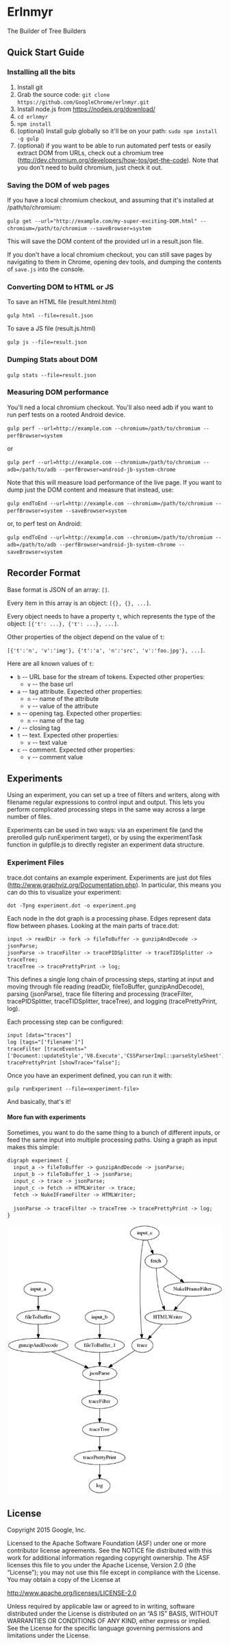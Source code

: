 # Erlnmyr

The Builder of Tree Builders

## Quick Start Guide

### Installing all the bits

1.  Install git
2.  Grab the source code:
    `git clone https://github.com/GoogleChrome/erlnmyr.git`
3.  Install node.js from https://nodejs.org/download/
4.  `cd erlnmyr`
5.  `npm install`
6.  (optional) Install gulp globally so it'll be on your path:
    `sudo npm install -g gulp`
7.  (optional) if you want to be able to run automated perf tests or easily
    extract DOM from URLs, check out a chromium tree 
    (http://dev.chromium.org/developers/how-tos/get-the-code). Note that you
    don't need to build chromium, just check it out.

### Saving the DOM of web pages

If you have a local chromium checkout, and assuming that it's installed at /path/to/chromium:

`gulp get --url="http://example.com/my-super-exciting-DOM.html" --chromium=/path/to/chromium --saveBrowser=system`

This will save the DOM content of the provided url in a result.json file.

If you don't have a local chromium checkout, you can still save pages by
navigating to them in Chrome, opening dev tools, and dumping the contents
of `save.js` into the console.

### Converting DOM to HTML or JS

To save an HTML file (result.html.html)

`gulp html --file=result.json`

To save a JS file (result.js.html)

`gulp js --file=result.json`

### Dumping Stats about DOM

`gulp stats --file=result.json`

### Measuring DOM performance

You'll ned a local chromium checkout. You'll also need adb if you want to run perf tests on a rooted Android device.

`gulp perf --url=http://example.com --chromium=/path/to/chromium --perfBrowser=system`

or

`gulp perf --url=http://example.com --chromium=/path/to/chromium --adb=/path/to/adb --perfBrowser=android-jb-system-chrome`

Note that this will measure load performance of the live page. If you want to dump just the DOM content
and measure that instead, use:

`gulp endToEnd --url=http://example.com --chromium=/path/to/chromium --perfBrowser=system --saveBrowser=system`

or, to perf test on Android:

`gulp endToEnd --url=http://example.com --chromium=/path/to/chromium --adb=/path/to/adb --perfBrowser=android-jb-system-chrome --saveBrowser=system`

## Recorder Format

Base format is JSON of an array: `[]`.

Every item in this array is an object: `[{}, {}, ...]`.

Every object needs to have a property `t`, which represents the type of the object:
`[{'t': ...}, {'t': ...}, ...]`.

Other properties of the object depend on the value of `t`:

`[{'t':'n', 'v':'img'}, {'t':'a', 'n':'src', 'v':'foo.jpg'}, ...]`.

Here are all known values of `t`:

* `b` -- URL base for the stream of tokens. Expected other properties: 
  * `v` -- the base url
* `a` -- tag attribute. Expected other properties:
  * `n` -- name of the attribute
  * `v` -- value of the attribute
* `n` -- opening tag. Expected other properties: 
  * `n` -- name of the tag
* `/` -- closing tag
* `t` -- text. Expected other properties:
  * `v` -- text value
* `c` -- comment. Expected other properties:
  * `v` -- comment value

## Experiments

Using an experiment, you can set up a tree of filters and writers, along with
filename regular expressions to control input and output.  This lets you
perform complicated processing steps in the same way across a large number of
files.

Experiments can be used in two ways: via an experiment file (and the prerolled
gulp runExperiment target), or by using the experimentTask function in
gulpfile.js to directly register an experiment data structure.

### Experiment Files

trace.dot contains an example experiment. Experiments are just dot files
(http://www.graphviz.org/Documentation.php). In particular, this means you
can do this to visualize your experiment:

```
dot -Tpng experiment.dot -o experiment.png
```

Each node in the dot graph is a processing phase. Edges represent data flow
between phases. Looking at the main parts of trace.dot:

```
input -> readDir -> fork -> fileToBuffer -> gunzipAndDecode -> jsonParse;
jsonParse -> traceFilter -> tracePIDSplitter -> traceTIDSplitter -> traceTree;
traceTree -> tracePrettyPrint -> log;
```

This defines a single long chain of processing steps, starting at input and
moving through file reading (readDir, fileToBuffer, gunzipAndDecode), parsing
(jsonParse), trace file filtering and processing (traceFilter, tracePIDSplitter,
traceTIDSplitter, traceTree), and logging (tracePrettyPrint, log).

Each processing step can be configured:

```
input [data="traces"]
log [tags="['filename']"]
traceFilter [traceEvents="['Document::updateStyle','V8.Execute','CSSParserImpl::parseStyleSheet']"];
tracePrettyPrint [showTrace="false"];
```

Once you have an experiment defined, you can run it with:

```
gulp runExperiment --file=<experiment-file>
```

And basically, that's it!

#### More fun with experiments

Sometimes, you want to do the same thing to a bunch of different inputs, or feed
the same input into multiple processing paths. Using a graph as input makes this
simple:

```
digraph experiment {
  input_a -> fileToBuffer -> gunzipAndDecode -> jsonParse;
  input_b -> fileToBuffer_1 -> jsonParse;
  input_c -> trace -> jsonParse;
  input_c -> fetch -> HTMLWriter -> trace;
  fetch -> NukeIFrameFilter -> HTMLWriter;

  jsonParse -> traceFilter -> traceTree -> tracePrettyPrint -> log;
}
```

<img src='example.png'>

## License

Copyright 2015 Google, Inc.

Licensed to the Apache Software Foundation (ASF) under one or more contributor license agreements. See the NOTICE file distributed with this work for additional information regarding copyright ownership. The ASF licenses this file to you under the Apache License, Version 2.0 (the “License”); you may not use this file except in compliance with the License. You may obtain a copy of the License at

http://www.apache.org/licenses/LICENSE-2.0

Unless required by applicable law or agreed to in writing, software distributed under the License is distributed on an “AS IS” BASIS, WITHOUT WARRANTIES OR CONDITIONS OF ANY KIND, either express or implied. See the License for the specific language governing permissions and limitations under the License.